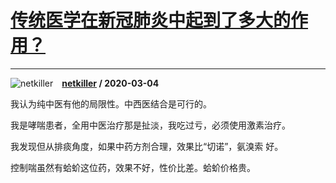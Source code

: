 # [传统医学在新冠肺炎中起到了多大的作用？](https://www.zhihu.com/answer/1056186825)

------------------------------------------------------------------

![netkiller](https://pic1.zhimg.com/v2-64c5bb2d1ead7b9786e971a784e2bdcc.jpg?source=1940ef5c "netkiller")&emsp;**[netkiller](https://www.zhihu.com/people/netkiller) / 2020-03-04**

我认为纯中医有他的局限性。中西医结合是可行的。

我是哮喘患者，全用中医治疗那是扯淡，我吃过亏，必须使用激素治疗。

我发现但从排痰角度，如果中药方剂合理，效果比“切诺”，氨溴索 好。

控制喘虽然有蛤蚧这位药，效果不好，性价比差。蛤蚧价格贵。

